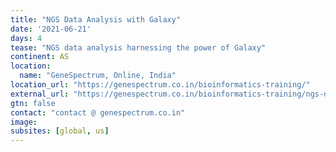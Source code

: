 ```yaml
---
title: "NGS Data Analysis with Galaxy"
date: '2021-06-21'
days: 4
tease: "NGS data analysis harnessing the power of Galaxy"
continent: AS
location:
  name: "GeneSpectrum, Online, India"
location_url: "https://genespectrum.co.in/bioinformatics-training/"
external_url: "https://genespectrum.co.in/bioinformatics-training/ngs-data-analysis-workshop/"
gtn: false
contact: "contact @ genespectrum.co.in"
image: 
subsites: [global, us]
---
```


